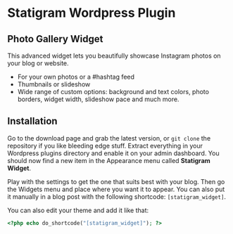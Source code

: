 # Statigram Wordpress Plugin

## Photo Gallery Widget

This advanced widget lets you beautifully showcase Instagram photos on your blog
or website.

* For your own photos or a #hashtag feed
* Thumbnails or slideshow
* Wide range of custom options: background and text colors, photo borders,
widget width, slideshow pace and much more.

## Installation

Go to the download page and grab the latest version, or `git clone` the
repository if you like bleeding edge stuff. Extract everything in your Wordpress
plugins directory and enable it on your admin dashboard. You should now find a
new item in the Appearance menu called **Statigram Widget**.

Play with the settings to get the one that suits best with your blog. Then go
the Widgets menu and place where you want it to appear. You can also put it
manually in a blog post with the following shortcode: `[statigram_widget]`.

You can also edit your theme and add it like that:

```php
<?php echo do_shortcode("[statigram_widget]"); ?>
```
